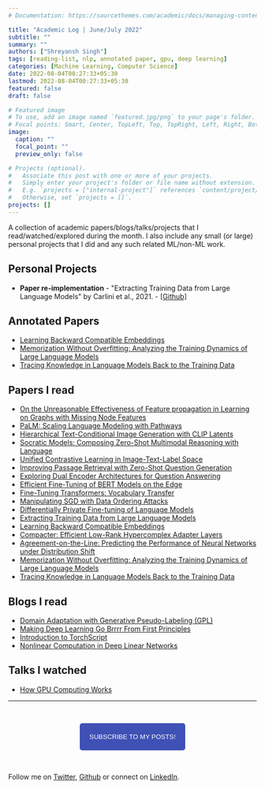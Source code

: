 ```yaml
---
# Documentation: https://sourcethemes.com/academic/docs/managing-content/

title: "Academic Log | June/July 2022"
subtitle: ""
summary: ""
authors: ["Shreyansh Singh"]
tags: [reading-list, nlp, annotated paper, gpu, deep learning]
categories: [Machine Learning, Computer Science]
date: 2022-08-04T00:27:33+05:30
lastmod: 2022-08-04T00:27:33+05:30
featured: false
draft: false

# Featured image
# To use, add an image named `featured.jpg/png` to your page's folder.
# Focal points: Smart, Center, TopLeft, Top, TopRight, Left, Right, BottomLeft, Bottom, BottomRight.
image:
  caption: ""
  focal_point: ""
  preview_only: false

# Projects (optional).
#   Associate this post with one or more of your projects.
#   Simply enter your project's folder or file name without extension.
#   E.g. `projects = ["internal-project"]` references `content/project/deep-learning/index.md`.
#   Otherwise, set `projects = []`.
projects: []
---
```


A collection of academic papers/blogs/talks/projects that I read/watched/explored during the month. I also include any small (or large) personal projects that I did and any such related ML/non-ML work.

## Personal Projects

- **Paper re-implementation** - "Extracting Training Data from Large Language Models" by Carlini et al., 2021. - [[Github]](https://github.com/shreyansh26/Extracting-Training-Data-from-Large-Langauge-Models)

## Annotated Papers

- [Learning Backward Compatible Embeddings](https://github.com/shreyansh26/Annotated-ML-Papers/blob/main/General-DL/Learning%20Backward%20Compatible%20Embeddings.pdf)
- [Memorization Without Overfitting: Analyzing the Training Dynamics of Large Language Models](https://github.com/shreyansh26/Annotated-ML-Papers/blob/main/LLMs/Memorization%20Without%20Overfitting%20-%20Analyzing%20the%20Training%20Dynamics%20of%20Large%20Language%20Models.pdf)
- [Tracing Knowledge in Language Models Back to the Training Data](https://github.com/shreyansh26/Annotated-ML-Papers/blob/main/LLMs/Tracing%20Knowledge%20in%20Language%20Models%20Back%20to%20the%20Training%20Data.pdf)

## Papers I read

- [On the Unreasonable Effectiveness of Feature propagation in Learning on Graphs with Missing Node Features](https://arxiv.org/abs/2111.12128)
- [PaLM: Scaling Language Modeling with Pathways](https://arxiv.org/abs/2204.02311)
- [Hierarchical Text-Conditional Image Generation with CLIP Latents](https://cdn.openai.com/papers/dall-e-2.pdf)
- [Socratic Models: Composing Zero-Shot Multimodal Reasoning with Language](https://arxiv.org/abs/2204.00598)
- [Unified Contrastive Learning in Image-Text-Label Space](https://arxiv.org/abs/2204.03610v1)
- [Improving Passage Retrieval with Zero-Shot Question Generation](https://arxiv.org/abs/2204.07496)
- [Exploring Dual Encoder Architectures for Question Answering](https://arxiv.org/abs/2204.07120)
- [Efficient Fine-Tuning of BERT Models on the Edge](https://arxiv.org/abs/2205.01541)
- [Fine-Tuning Transformers: Vocabulary Transfer](https://arxiv.org/abs/2112.14569)
- [Manipulating SGD with Data Ordering Attacks](https://arxiv.org/abs/2104.09667)
- [Differentially Private Fine-tuning of Language Models](https://openreview.net/forum?id=Q42f0dfjECO)
- [Extracting Training Data from Large Language Models](https://arxiv.org/abs/2012.07805)
- [Learning Backward Compatible Embeddings](https://arxiv.org/abs/2206.03040)
- [Compacter: Efficient Low-Rank Hypercomplex Adapter Layers](https://arxiv.org/abs/2106.04647)
- [Agreement-on-the-Line: Predicting the Performance of Neural Networks under Distribution Shift](https://arxiv.org/abs/2206.13089)
- [Memorization Without Overfitting: Analyzing the Training Dynamics of Large Language Models](https://arxiv.org/abs/2205.10770)
- [Tracing Knowledge in Language Models Back to the Training Data](https://arxiv.org/abs/2205.11482)

## Blogs I read

- [Domain Adaptation with Generative Pseudo-Labeling (GPL)](https://www.pinecone.io/learn/gpl/)
- [Making Deep Learning Go Brrrr From First Principles](https://horace.io/brrr_intro.html)
- [Introduction to TorchScript](https://pytorch.org/tutorials/beginner/Intro_to_TorchScript_tutorial.html)
- [Nonlinear Computation in Deep Linear Networks](https://openai.com/blog/nonlinear-computation-in-linear-networks/)

## Talks I watched

- [How GPU Computing Works](https://www.nvidia.com/en-us/on-demand/session/gtcspring21-s31151/)

------

&nbsp;

<script type="text/javascript" src="//downloads.mailchimp.com/js/signup-forms/popup/unique-methods/embed.js" data-dojo-config="usePlainJson: true, isDebug: false"></script>

<!-- <button style="background-color: #70ab17; color: #1770AB" id="openpopup">Subscribe to my posts!</button> -->
<div class="button_cont" align="center"><button id="openpopup" class="example_a">Subscribe to my posts!</button></div>

<style>
    .example_a {
        color: #fff !important;
        text-transform: uppercase;
        text-decoration: none;
        background: #3f51b5;
        padding: 20px;
        border-radius: 5px;
        cursor: pointer;
        display: inline-block;
        border: none;
        transition: all 0.4s ease 0s;
    }

    .example_a:hover {
        background: #434343;
        letter-spacing: 1px;
        -webkit-box-shadow: 0px 5px 40px -10px rgba(0,0,0,0.57);
        -moz-box-shadow: 0px 5px 40px -10px rgba(0,0,0,0.57);
        box-shadow: 5px 40px -10px rgba(0,0,0,0.57);
        transition: all 0.4s ease 0s;
    }
</style>


<script type="text/javascript">

function showMailingPopUp() {
    window.dojoRequire(["mojo/signup-forms/Loader"], function(L) { L.start({"baseUrl":"mc.us4.list-manage.com","uuid":"0b10ac14f50d7f4e7d11cf26a","lid":"667a1bb3da","uniqueMethods":true}) })

    document.cookie = "MCPopupClosed=;path=/;expires=Thu, 01 Jan 1970 00:00:00 UTC";
}

document.getElementById("openpopup").onclick = function() {showMailingPopUp()};

</script>

&nbsp;  

Follow me on [Twitter](https://twitter.com/shreyansh_26), [Github](https://github.com/shreyansh26) or connect on [LinkedIn](https://www.linkedin.com/in/shreyansh26/).